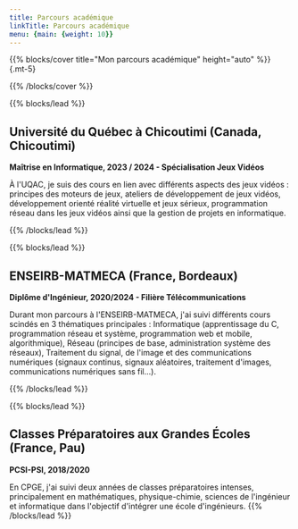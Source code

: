 ```yaml
---
title: Parcours académique
linkTitle: Parcours académique
menu: {main: {weight: 10}}
---
```


{{% blocks/cover title="Mon parcours académique" height="auto" %}}
{.mt-5}

{{% /blocks/cover %}}

{{% blocks/lead %}}
## Université du Québec à Chicoutimi (Canada, Chicoutimi)
**Maîtrise en Informatique, 2023 / 2024 - Spécialisation Jeux Vidéos**

À l'UQAC, je suis des cours en lien avec différents aspects des jeux vidéos : principes des moteurs de jeux, ateliers de développement de jeux vidéos, développement orienté réalité virtuelle et jeux sérieux, programmation réseau dans les jeux vidéos ainsi que la gestion de projets en informatique.

{{% /blocks/lead %}}

{{% blocks/lead %}}
## ENSEIRB-MATMECA (France, Bordeaux)
**Diplôme d'Ingénieur, 2020/2024 - Filière Télécommunications**

Durant mon parcours à l'ENSEIRB-MATMECA, j'ai suivi différents cours scindés en 3 thématiques principales : Informatique (apprentissage du C, programmation réseau et système, programmation web et mobile, algorithmique), Réseau (principes de base, administration système des réseaux), Traitement du signal, de l'image et des communications numériques (signaux continus, signaux aléatoires, traitement d'images, communications numériques sans fil...).

{{% /blocks/lead %}}

{{% blocks/lead %}}
## Classes Préparatoires aux Grandes Écoles (France, Pau)
**PCSI-PSI, 2018/2020**

En CPGE, j'ai suivi deux années de classes préparatoires intenses, principalement en mathématiques, physique-chimie, sciences de l'ingénieur et informatique dans l'objectif d'intégrer une école d'ingénieurs.
{{% /blocks/lead %}}